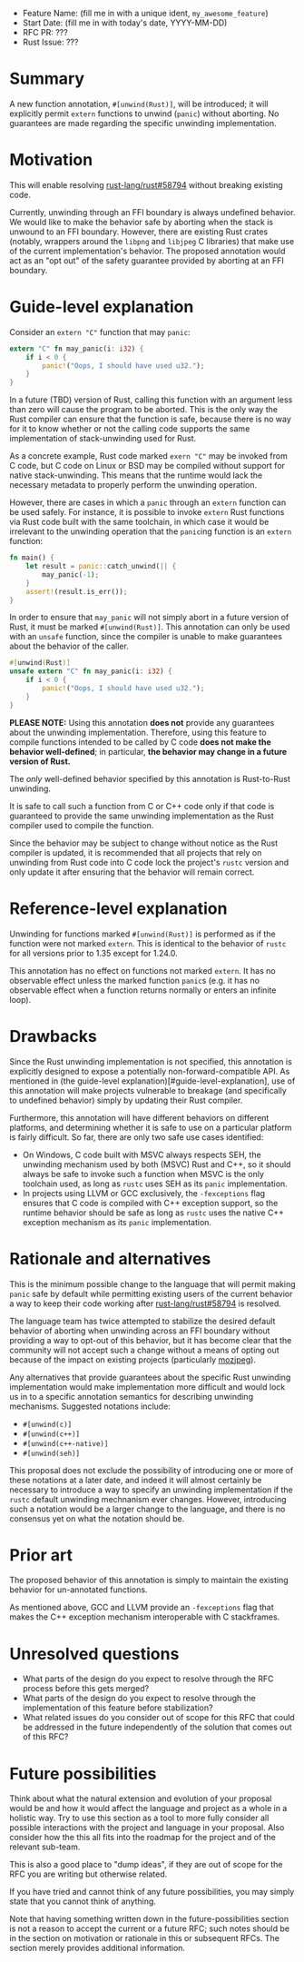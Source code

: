 - Feature Name: (fill me in with a unique ident, `my_awesome_feature`)
- Start Date: (fill me in with today's date, YYYY-MM-DD)
- RFC PR: ???
- Rust Issue: ???

# Summary
[summary]: #summary

A new function annotation, `#[unwind(Rust)]`, will be introduced; it will
explicitly permit `extern` functions to unwind (`panic`) without aborting. No
guarantees are made regarding the specific unwinding implementation.

# Motivation
[motivation]: #motivation

This will enable resolving
[rust-lang/rust#58794](https://github.com/rust-lang/rust/issues/58794) without
breaking existing code.

Currently, unwinding through an FFI boundary is always undefined behavior. We
would like to make the behavior safe by aborting when the stack is unwound to
an FFI boundary. However, there are existing Rust crates (notably, wrappers
around the `libpng` and `libjpeg` C libraries) that make use of the current
implementation's behavior. The proposed annotation would act as an "opt out" of
the safety guarantee provided by aborting at an FFI boundary.

# Guide-level explanation
[guide-level-explanation]: #guide-level-explanation

Consider an `extern "C"` function that may `panic`:

```rust
extern "C" fn may_panic(i: i32) {
    if i < 0 {
        panic!("Oops, I should have used u32.");
    }
}
```

In a future (TBD) version of Rust, calling this function with an argument less
than zero will cause the program to be aborted. This is the only way the Rust
compiler can ensure that the function is safe, because there is no way for it
to know whether or not the calling code supports the same implementation of
stack-unwinding used for Rust.

As a concrete example, Rust code marked `exern "C"` may be invoked from C code,
but C code on Linux or BSD may be compiled without support for native
stack-unwinding. This means that the runtime would lack the necessary metadata
to properly perform the unwinding operation.

However, there are cases in which a `panic` through an `extern` function can be
used safely. For instance, it is possible to invoke `extern` Rust functions
via Rust code built with the same toolchain, in which case it would be
irrelevant to the unwinding operation that the `panic`ing function is an
`extern` function:

```rust
fn main() {
    let result = panic::catch_unwind(|| {
        may_panic(-1);
    }
    assert!(result.is_err());
}
```

In order to ensure that `may_panic` will not simply abort in a future version
of Rust, it must be marked `#[unwind(Rust)]`. This annotation can only be used
with an `unsafe` function, since the compiler is unable to make guarantees
about the behavior of the caller.

```rust
#[unwind(Rust)]
unsafe extern "C" fn may_panic(i: i32) {
    if i < 0 {
        panic!("Oops, I should have used u32.");
    }
}
```

**PLEASE NOTE:** Using this annotation **does not** provide any guarantees
about the unwinding implementation. Therefore, using this feature to compile
functions intended to be called by C code **does not make the behavior
well-defined**; in particular, **the behavior may change in a future version of
Rust.**

The *only* well-defined behavior specified by this annotation is Rust-to-Rust
unwinding.

It is safe to call such a function from C or C++ code only if that code is
guaranteed to provide the same unwinding implementation as the Rust compiler
used to compile the function.

Since the behavior may be subject to change without notice as the Rust compiler
is updated, it is recommended that all projects that rely on unwinding from
Rust code into C code lock the project's `rustc` version and only update it
after ensuring that the behavior will remain correct.

# Reference-level explanation
[reference-level-explanation]: #reference-level-explanation

Unwinding for functions marked `#[unwind(Rust)]` is performed as if the
function were not marked `extern`. This is identical to the behavior of `rustc`
for all versions prior to 1.35 except for 1.24.0.

This annotation has no effect on functions not marked `extern`. It has no
observable effect unless the marked function `panic`s (e.g. it has no
observable effect when a function returns normally or enters an infinite loop).

# Drawbacks
[drawbacks]: #drawbacks

Since the Rust unwinding implementation is not specified, this annotation is
explicitly designed to expose a potentially non-forward-compatible API. As
mentioned in (the guide-level explanation)[#guide-level-explanation], use of
this annotation will make projects vulnerable to breakage (and specifically to
undefined behavior) simply by updating their Rust compiler.

Furthermore, this annotation will have different behaviors on different
platforms, and determining whether it is safe to use on a particular platform
is fairly difficult. So far, there are only two safe use cases identified:

* On Windows, C code built with MSVC always respects SEH, the unwinding
  mechanism used by both (MSVC) Rust and C++, so it should always be safe to
  invoke such a function when MSVC is the only toolchain used, as long as
  `rustc` uses SEH as its `panic` implementation.
* In projects using LLVM or GCC exclusively, the `-fexceptions` flag ensures
  that C code is compiled with C++ exception support, so the runtime behavior
  should be safe as long as `rustc` uses the native C++ exception mechanism as
  its `panic` implementation.

# Rationale and alternatives
[rationale-and-alternatives]: #rationale-and-alternatives

This is the minimum possible change to the language that will permit making
`panic` safe by default while permitting existing users of the current behavior
a way to keep their code working after
[rust-lang/rust#58794](https://github.com/rust-lang/rust/issues/58794) is
resolved.

The language team has twice attempted to stabilize the desired default behavior
of aborting when unwinding across an FFI boundary without providing a way to
opt-out of this behavior, but it has become clear that the community will not
accept such a change without a means of opting out because of the impact on
existing projects (particularly [mozjpeg](https://crates.io/crates/mozjpeg)).

Any alternatives that provide guarantees about the specific Rust unwinding
implementation would make implementation more difficult and would lock us in to
a specific annotation semantics for describing unwinding mechanisms. Suggested
notations include:

- `#[unwind(c)]`
- `#[unwind(c++)]`
- `#[unwind(c++-native)]`
- `#[unwind(seh)]`

This proposal does not exclude the possibility of introducing one or more of
these notations at a later date, and indeed it will almost certainly be
necessary to introduce a way to specify an unwinding implementation if the
`rustc` default unwinding mechnanism ever changes. However, introducing such
a notation would be a larger change to the language, and there is no consensus
yet on what the notation should be.

# Prior art
[prior-art]: #prior-art

The proposed behavior of this annotation is simply to maintain the existing
behavior for un-annotated functions.

As mentioned above, GCC and LLVM provide an `-fexceptions` flag that makes the
C++ exception mechanism interoperable with C stackframes.

# Unresolved questions
[unresolved-questions]: #unresolved-questions

- What parts of the design do you expect to resolve through the RFC process before this gets merged?
- What parts of the design do you expect to resolve through the implementation of this feature before stabilization?
- What related issues do you consider out of scope for this RFC that could be addressed in the future independently of the solution that comes out of this RFC?

# Future possibilities
[future-possibilities]: #future-possibilities

Think about what the natural extension and evolution of your proposal would
be and how it would affect the language and project as a whole in a holistic
way. Try to use this section as a tool to more fully consider all possible
interactions with the project and language in your proposal.
Also consider how the this all fits into the roadmap for the project
and of the relevant sub-team.

This is also a good place to "dump ideas", if they are out of scope for the
RFC you are writing but otherwise related.

If you have tried and cannot think of any future possibilities,
you may simply state that you cannot think of anything.

Note that having something written down in the future-possibilities section
is not a reason to accept the current or a future RFC; such notes should be
in the section on motivation or rationale in this or subsequent RFCs.
The section merely provides additional information.

